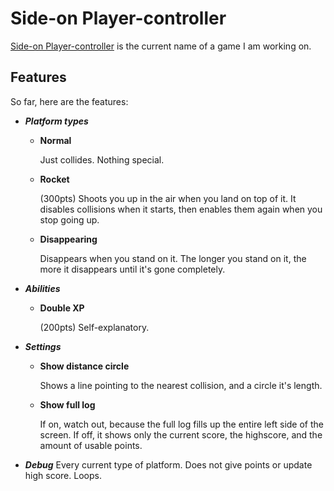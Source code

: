 # Side-on Player-controller
[Side-on Player-controller](game/index.html) is the current name of a game I am working on.

## Features
So far, here are the features:
* ***Platform types***
  * **Normal**
      
      Just collides. Nothing special.
      
  * **Rocket**
      
      (300pts) Shoots you up in the air when you land on top of it. It disables collisions when it starts, then enables them again when you stop going up.
      
  * **Disappearing**
    
      Disappears when you stand on it. The longer you stand on it, the more it disappears until it's gone completely.
      
* ***Abilities***
  * **Double XP**
      
      (200pts) Self-explanatory.
      
* ***Settings***
  * **Show distance circle**
      
      Shows a line pointing to the nearest collision, and a circle it's length.
      
  * **Show full log**
      
      If on, watch out, because the full log fills up the entire left side of the screen. If off, it shows only the current score, the highscore, and the amount of usable points.
      
* ***Debug***
    Every current type of platform. Does not give points or update high score. Loops.
      
